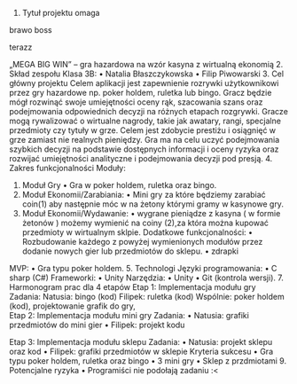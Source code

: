 1.	Tytuł projektu
omaga


brawo boss

terazz

„MEGA BIG WIN” – gra hazardowa na wzór kasyna z wirtualną ekonomią 
2. Skład zespołu
Klasa 3B:
•	Natalia Błaszczykowska
•	Filip Piwowarski
3. Cel główny projektu
Celem aplikacji jest zapewnienie rozrywki użytkownikowi przez gry hazardowe np. poker holdem, ruletka lub bingo. Gracz będzie mógł rozwinąć swoje umiejętności oceny rąk, szacowania szans oraz podejmowania odpowiednich decyzji na różnych etapach rozgrywki. Gracze mogą rywalizować o wirtualne nagrody, takie jak awatary, rangi, specjalne przedmioty czy tytuły w grze. Celem jest zdobycie prestiżu i osiągnięć w grze zamiast nie realnych pieniędzy. Gra ma na celu uczyć podejmowania szybkich decyzji na podstawie dostępnych informacji i oceny ryzyka oraz rozwijać umiejętności analityczne i podejmowania decyzji pod presją.
4. Zakres funkcjonalności
Moduły:
1.	Moduł Gry
•	Gra w poker holdem, ruletka oraz bingo.
2.	Moduł Ekonomii/Zarabiania:
•	Mini gry za które będziemy zarabiać coin(1) aby następnie móc w na żetony którymi gramy w kasynowe gry. 
3.	Moduł Ekonomii/Wydawanie:
•	wygrane pieniądze z kasyna ( w formie żetonów ) możemy wymienić na coiny (2),za która można kupować przedmioty w wirtualnym sklpie.
Dodatkowe funkcjonalności:
•	Rozbudowanie każdego z powyżej wymienionych modułów przez dodanie nowych gier lub przedmiotów do sklepu. 
•	zdrapki
	
MVP:
•	Gra typu poker holdem. 
5. Technologi
Języki programowania:
•	C sharp (C#)
Frameworki:
•	Unity
Narzędzia:
•	Unity
•	Git (kontrola wersji).
7. Harmonogram prac dla 4 etapów
Etap 1: Implementacja modułu gry
Zadania:
Natusia: bingo (kod)
Filipek: ruletka (kod)
Wspólnie: poker holdem (kod), projektowanie grafik do gry,  
Etap 2: Implementacja modułu mini gry
Zadania:
•	Natusia: grafiki przedmiotów do mini gier
•	Filipek:  projekt kodu

Etap 3: Implementacja modułu sklepu
Zadania:
•	Natusia: projekt sklepu oraz kod
•	Filipek: grafiki przedmiotów w sklepie
Kryteria sukcesu
•	Gra typu poker holdem, ruletka oraz bingo
•	3 mini gry
•	Sklep z przdmiotami 
9. Potencjalne ryzyka
•	Programiści nie podołają zadaniu :<
